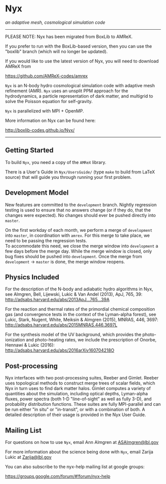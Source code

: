 # Nyx
*an adaptive mesh, cosmological simulation code*

*******************************************************

PLEASE NOTE:  Nyx has been migrated from BoxLib to AMReX.

If you prefer to run with the BoxLib-based version, then 
you can use the "boxlib" branch (which will no longer be updated).

If you would like to use the latest version of Nyx, you will
need to download AMReX from

https://github.com/AMReX-codes/amrex

`Nyx` is an N-body hydro cosmological simulation code with 
adaptive mesh refinement (AMR).  `Nyx` uses an unsplit PPM approach 
for the hydrodynamics, a particle representation of dark matter, 
and multigrid to solve the Poisson equation for self-gravity.

`Nyx` is parallelized with MPI + OpenMP.

More information on Nyx can be found here:

http://boxlib-codes.github.io/Nyx/

*******************************************************

## Getting Started

To build `Nyx`, you need a copy of the `AMReX` library.

There is a User's Guide in `Nyx/UsersGuide/` (type `make` to build
from LaTeX source) that will guide you through running your first
problem.  

## Development Model

New features are committed to the `development` branch.  Nightly
regression testing is used to ensure that no answers change (or if
they do, that the changes were expected).  No changes should ever
be pushed directly into `master`.

On the first workday of each month, we perform a merge of
`development` into `master`, in coordination with `amrex`. 
For this merge to take place, we need to be passing the regression tests.  
To accommodate this need, we close the
merge window into `development` a few days before the merge day.
While the merge window is closed, only bug fixes should be pushed into
`development`.  Once the merge from `development` -> `master` is done,
the merge window reopens.

## Physics Included
For the description of the N-body and adiabatic hydro algorithms in Nyx, see
Almgren, Bell, Lijewski, Lukic & Van Andel (2013), ApJ, 765, 39:
http://adsabs.harvard.edu/abs/2013ApJ...765...39A

For the reaction and thermal rates of the primordial chemical composition gas 
(and convergence tests in the context of the Lyman-alpha forest), see
Lukic, Stark, Nugent, White, Meiksin & Almgren (2015), MNRAS, 446, 3697:
http://adsabs.harvard.edu/abs/2015MNRAS.446.3697L

For the synthesis model of the UV background, 
which provides the photo-ionization and photo-heating rates, 
we include the prescription of Onorbe, Hennawi & Lukic (2016):
http://adsabs.harvard.edu/abs/2016arXiv160704218O

## Post-processing

Nyx interfaces with two post-processing suites, Reeber and Gimlet. Reeber uses
topological methods to construct merge trees of scalar fields, which Nyx in
turn uses to find dark matter halos. Gimlet computes a variety of quantities
about the simulation, including optical depths, Lyman-alpha fluxes, power
spectra (both 1-D "line-of-sight" as well as fully 3-D), and probability
distribution functions. These suites are fully MPI-parallel and can be run
either "in situ" or "in-transit", or with a combination of both. A detailed
description of their usage is provided in the Nyx User Guide.

## Mailing List

For questions on how to use `Nyx`, email Ann Almgren at ASAlmgren@lbl.gov

For more information about the science being done with `Nyx`, 
email Zarija Lukic at Zarija@lbl.gov

You can also subscribe to the nyx-help mailing list at google groups:

https://groups.google.com/forum/#!forum/nyx-help
